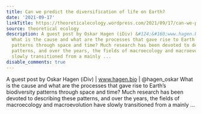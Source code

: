 ```yaml
---
title: Can we predict the diversification of life on Earth?
date: '2021-09-17'
linkTitle: https://theoreticalecology.wordpress.com/2021/09/17/can-we-predict-the-diversification-of-life-on-earth/
source: theoretical ecology
description: A guest post by Oskar Hagen (iDiv) &#124;&#160;www.hagen.bio &#124;&#160;@hagen_oskar
  What is the cause and what are the processes that gave rise to Earth’s biodiversity
  patterns through space and time? Much research has been devoted to describing these
  patterns, and over the years, the fields of macroecology and macroevolution have
  slowly transitioned from a mainly ...
disable_comments: true
---
```

A guest post by Oskar Hagen (iDiv) &#124;&#160;www.hagen.bio &#124;&#160;@hagen_oskar What is the cause and what are the processes that gave rise to Earth’s biodiversity patterns through space and time? Much research has been devoted to describing these patterns, and over the years, the fields of macroecology and macroevolution have slowly transitioned from a mainly ...